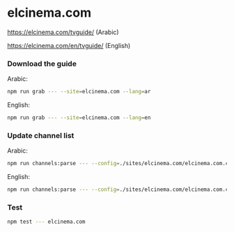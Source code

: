 # elcinema.com

https://elcinema.com/tvguide/ (Arabic)

https://elcinema.com/en/tvguide/ (English)

### Download the guide

Arabic:

```sh
npm run grab --- --site=elcinema.com --lang=ar
```

English:

```sh
npm run grab --- --site=elcinema.com --lang=en
```

### Update channel list

Arabic:

```sh
npm run channels:parse --- --config=./sites/elcinema.com/elcinema.com.config.js --output=./sites/elcinema.com/elcinema.com_ar.channels.xml --set=lang:ar
```

English:

```sh
npm run channels:parse --- --config=./sites/elcinema.com/elcinema.com.config.js --output=./sites/elcinema.com/elcinema.com_en.channels.xml --set=lang:en
```

### Test

```sh
npm test --- elcinema.com
```
